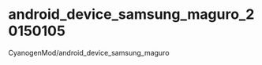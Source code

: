 android_device_samsung_maguro_20150105
======================================

CyanogenMod/android_device_samsung_maguro
